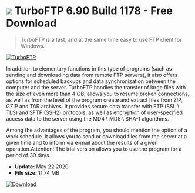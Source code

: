 # ![](https://cdn.softexe.net/static/icon/win.gif) TurboFTP 6.90 Build 1178 - Free Download

> TurboFTP is a fast, and at the same time easy to use FTP client for Windows.

[![TurboFTP](https://gallery.dpcdn.pl/imgc/Tools/905/g_-_420x350_1.5_-_x20100504160903.png)](https://softexe.net/win/internet/ftp-ssh-telnet/turboftp:aReR.html)

In addition to elementary functions in this type of programs (such as sending and downloading data from remote FTP servers), it also offers options for scheduled backups and data synchronization between the computer and the server. TurboFTP handles the transfer of large files with the size of even more than 4 GB, allows you to resume broken connections, as well as from the level of the program create and extract files from ZIP, GZIP and TAR archives. It provides secure data transfer with FTP (SSL \ TLS) and SFTP (SSH2) protocols, as well as encryption of user-specified access data to the server using the MD4 \ MD5 \ SHA-1 algorithms.
 
 Among the advantages of the program, you should mention the option of a work schedule. It allows you to send or download files from the server at a given time and to inform via e-mail about the results of a given operation.Attention!
 The trial version allows you to use the program for a period of 30 days.


- **Update:** May 22 2020
- **File size:** 11.74 MB

[![Download](https://cdn.softexe.net/static/img/download.png)](https://softexe.net/win/internet/ftp-ssh-telnet/turboftp:aReR.html)

